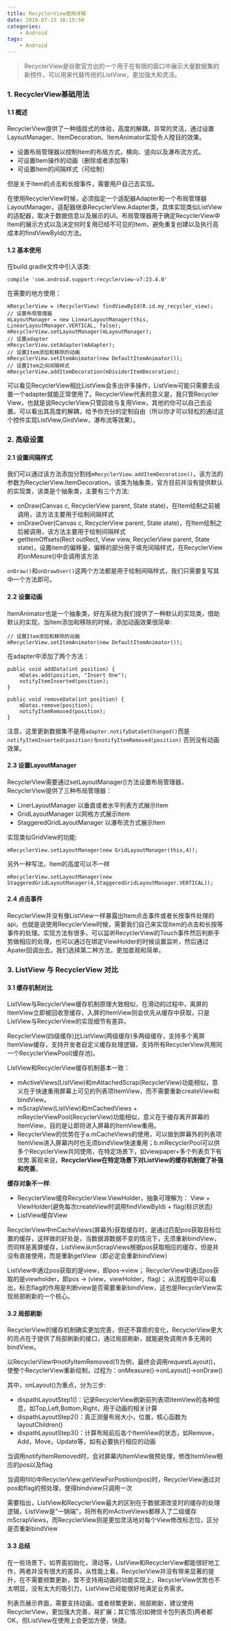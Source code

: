```yaml
---
title: RecyclerView使用详解
date: 2018-07-15 16:15:50
categories: 
    - Android
tags:
    - Android
---
```


> RecyclerView是谷歌官方出的一个用于在有限的窗口中展示大量数据集的新控件，可以用来代替传统的ListView，更加强大和灵活。

### 1. RecyclerView基础用法
#### 1.1 概述

RecyclerView提供了一种插拔式的体验，高度的解耦，异常的灵活，通过设置LayoutManager、ItemDecoration、ItemAnimator实现令人瞠目的效果。

* 设置布局管理器以控制Item的布局方式，横向、竖向以及瀑布流方式。
* 可设置Item操作的动画（删除或者添加等)
* 可设置Item的间隔样式（可绘制）

但是关于Item的点击和长按事件，需要用户自己去实现。
<!-- more -->

在使用RecyclerView时候，必须指定一个适配器Adapter和一个布局管理器LayoutManager。适配器继承RecyclerView.Adapter类，具体实现类似ListView的适配器，取决于数据信息以及展示的UI。布局管理器用于确定RecyclerView中Item的展示方式以及决定何时复用已经不可见的Item，避免重复创建以及执行高成本的findViewById()方法。




#### 1.2 基本使用

在build.gradle文件中引入该类: 

    compile 'com.android.support:recyclerview-v7:23.4.0'
  
在需要的地方使用：

    mRecyclerView = (RecyclerView) findViewById(R.id.my_recycler_view);
    // 设置布局管理器
    mLayoutManager = new LinearLayoutManager(this, LinearLayoutManager.VERTICAL, false);
    mRecyclerView.setLayoutManager(mLayoutManager);
    // 设置adapter
    mRecyclerView.setAdapter(mAdapter);
    // 设置Item添加和移除的动画
    mRecyclerView.setItemAnimator(new DefaultItemAnimator());
    // 设置Item之间间隔样式
    mRecyclerView.addItemDecoration(mDividerItemDecoration);

可以看见RecyclerView相比ListView会多出许多操作，ListView可能只需要去设置一个adapter就能正常使用了。RecyclerView代表的意义是，我只管Recycler View，也就是说RecyclerView只管回收与复用View，其他的你可以自己去设置。可以看出其高度的解耦，给予你充分的定制自由（所以你才可以轻松的通过这个控件实现ListView,GirdView，瀑布流等效果）。

### 2. 高级设置
#### 2.1 设置间隔样式

我们可以通过该方法添加分割线`mRecyclerView.addItemDecoration()`，该方法的参数为RecyclerView.ItemDecoration，该类为抽象类，官方目前并没有提供默认的实现类，该类是个抽象类，主要有三个方法:

* onDraw(Canvas c, RecyclerView parent, State state)，在Item绘制之前被调用，该方法主要用于绘制间隔样式
* onDrawOver(Canvas c, RecyclerView parent, State state)，在Item绘制之后被调用，该方法主要用于绘制间隔样式
* getItemOffsets(Rect outRect, View view, RecyclerView parent, State state)，设置item的偏移量，偏移的部分用于填充间隔样式，在RecyclerView的onMesure()中会调用该方法

`onDraw()`和`onDrawOver()`这两个方法都是用于绘制间隔样式，我们只需要复写其中一个方法即可。

#### 2.2 设置动画

ItemAnimator也是一个抽象类，好在系统为我们提供了一种默认的实现类，借助默认的实现，当Item添加和移除的时候，添加动画效果很简单:

    // 设置Item添加和移除的动画
    mRecyclerView.setItemAnimator(new DefaultItemAnimator());
    
在adapter中添加了两个方法：

    public void addData(int position) {
        mDatas.add(position, "Insert One");
        notifyItemInserted(position);
    }

    public void removeData(int position) {
        mDatas.remove(position);
        notifyItemRemoved(position);
    }

注意，这里更新数据集不是用`adapter.notifyDataSetChanged()`而是`notifyItemInserted(position)与notifyItemRemoved(position)` 否则没有动画效果。 

#### 2.3 设置LayoutManager


RecyclerView需要通过setLayoutManager()方法设置布局管理器，
RecyclerView提供了三种布局管理器：

* LinerLayoutManager 以垂直或者水平列表方式展示Item
* GridLayoutManager 以网格方式展示Item
* StaggeredGridLayoutManager 以瀑布流方式展示Item


实现类似GridView的功能: 

    mRecyclerView.setLayoutManager(new GridLayoutManager(this,4));
    
另外一种写法，Item的高度可以不一样
   
    mRecyclerView.setLayoutManager(new StaggeredGridLayoutManager(4,StaggeredGridLayoutManager.VERTICAL));
    
    
#### 2.4 点击事件

RecyclerView并没有像ListView一样暴露出Item点击事件或者长按事件处理的api，也就是说使用RecyclerView时候，需要我们自己来实现Item的点击和长按等事件的处理。实现方法有很多，可以监听RecyclerView的Touch事件然后判断手势做相应的处理，也可以通过在绑定ViewHolder的时候设置监听，然后通过Apater回调出去，我们选择第二种方法，更加直观和简单。

### 3. ListView 与 RecyclerView 对比
#### 3.1 缓存机制对比

ListView与RecyclerView缓存机制原理大致相似，在滑动的过程中，离屏的ItemView立即被回收至缓存，入屏的ItemView则会优先从缓存中获取，只是ListView与RecyclerView的实现细节有差异。

RecyclerView(四级缓存)比ListView(两级缓存)多两级缓存，支持多个离屏ItemView缓存，支持开发者自定义缓存处理逻辑，支持所有RecyclerView共用同一个RecyclerViewPool(缓存池)。

ListView和RecyclerView缓存机制基本一致：

* mActiveViews(ListView)和mAttachedScrap(RecyclerView)功能相似，意义在于快速重用屏幕上可见的列表项ItemView，而不需要重新createView和bindView。
* mScrapView(ListView)和mCachedViews + mReyclerViewPool(RecyclerView)功能相似，意义在于缓存离开屏幕的ItemView，目的是让即将进入屏幕的ItemView重用。
* RecyclerView的优势在于a.mCacheViews的使用，可以做到屏幕外的列表项ItemView进入屏幕内时也无须bindView快速重用；b.mRecyclerPool可以供多个RecyclerView共同使用，在特定场景下，如viewpaper+多个列表页下有优势.客观来说，**RecyclerView在特定场景下对ListView的缓存机制做了补强和完善**。


**缓存对象不一样**:

* RecyclerView缓存RecyclerView.ViewHolder，抽象可理解为：
View + ViewHolder(避免每次createView时调用findViewById) + flag(标识状态)
* ListView缓存View

RecyclerView中mCacheViews(屏幕外)获取缓存时，是通过匹配pos获取目标位置的缓存，这样做的好处是，当数据源数据不变的情况下，无须重新bindView，而同样是离屏缓存，ListView从mScrapViews根据pos获取相应的缓存，但是并没有直接使用，而是重新getView（即必定会重新bindView）

ListView中通过pos获取的是view，即pos→view；
RecyclerView中通过pos获取的是viewholder，即pos → (view，viewHolder，flag)；
从流程图中可以看出，标志flag的作用是判断view是否需要重新bindView，这也是RecyclerView实现局部刷新的一个核心。

#### 3.2 局部刷新

RecyclerView的缓存机制确实更加完善，但还不算质的变化，RecyclerView更大的亮点在于提供了局部刷新的接口，通过局部刷新，就能避免调用许多无用的bindView。

以RecyclerView中notifyItemRemoved(1)为例，最终会调用requestLayout()，使整个RecyclerView重新绘制，过程为：onMeasure()→onLayout()→onDraw()

其中，onLayout()为重点，分为三步: 

* dispathLayoutStep1()：记录RecyclerView刷新前列表项ItemView的各种信息，如Top,Left,Bottom,Right，用于动画的相关计算
* dispathLayoutStep2()：真正测量布局大小，位置，核心函数为layoutChildren()
* dispathLayoutStep3()：计算布局前后各个ItemView的状态，如Remove，Add，Move，Update等，如有必要执行相应的动画

当调用notifyItemRemoved时，会对屏幕内ItemView做预处理，修改ItemView相应的pos以及flag

当调用fill()中RecyclerView.getViewForPosition(pos)时，RecyclerView通过对pos和flag的预处理，使得bindview只调用一次

需要指出，ListView和RecyclerView最大的区别在于数据源改变时的缓存的处理逻辑，ListView是”一锅端”，将所有的mActiveViews都移入了二级缓存mScrapViews，而RecyclerView则是更加灵活地对每个View修改标志位，区分是否重新bindView

#### 3.3 总结

在一些场景下，如界面初始化，滑动等，ListView和RecyclerView都能很好地工作，两者并没有很大的差异。从性能上看，RecyclerView并没有带来显著的提升，在不需要频繁更新，暂不支持用动画的功能实现上，RecyclerView优势也不太明显，没有太大的吸引力，ListView已经能很好地满足业务需求。


列表页展示界面，需要支持动画，或者频繁更新，局部刷新，建议使用RecyclerView，更加强大完善，易扩展；其它情况(如微信卡包列表页)两者都OK，但ListView在使用上会更加方便，快捷。


  